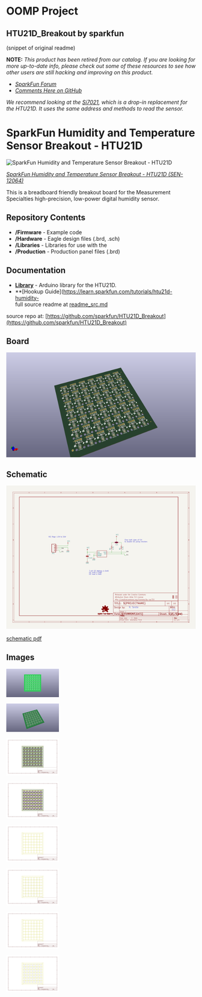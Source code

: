 # OOMP Project  
## HTU21D_Breakout  by sparkfun  
  
(snippet of original readme)  
  
**NOTE:** *This product has been retired from our catalog. If you are looking for more up-to-date info, please check out some of these resources to see how other users are still hacking and improving on this product.*  
* *[SparkFun Forum](https://forum.sparkfun.com/)*  
* *[Comments Here on GitHub](https://github.com/sparkfun/HTU21D_Breakout/issues)*  
  
*We recommend looking at the [Si7021](https://www.sparkfun.com/products/13763), which is a drop-in replacement for the HTU21D. It uses the same address and methods to read the sensor.*  
  
SparkFun Humidity and Temperature Sensor Breakout - HTU21D  
===========================================================  
  
![SparkFun Humidity and Temperature Sensor Breakout - HTU21D](https://dlnmh9ip6v2uc.cloudfront.net/images/products/1/2/0/6/4/12064-04.jpg)    
  
[*SparkFun Humidity and Temperature Sensor Breakout - HTU21D (SEN-12064)*](https://www.sparkfun.com/products/12064)  
  
This is a breadboard friendly breakout board for the Measurement Specialties high-precision, low-power digital humidity sensor.  
  
Repository Contents  
-------------------  
* **/Firmware** - Example code   
* **/Hardware** - Eagle design files (.brd, .sch)  
* **/Libraries** - Libraries for use with the <PRODUCT NAME>  
* **/Production** - Production panel files (.brd)  
  
Documentation  
--------------  
* **[Library](https://github.com/sparkfun/SparkFun_HTU21D_Breakout_Arduino_Library)** - Arduino library for the HTU21D.  
* **[Hookup Guide](https://learn.sparkfun.com/tutorials/htu21d-humidity-  
  full source readme at [readme_src.md](readme_src.md)  
  
source repo at: [https://github.com/sparkfun/HTU21D_Breakout](https://github.com/sparkfun/HTU21D_Breakout)  
## Board  
  
[![working_3d.png](working_3d_600.png)](working_3d.png)  
## Schematic  
  
[![working_schematic.png](working_schematic_600.png)](working_schematic.png)  
  
[schematic pdf](working_schematic.pdf)  
## Images  
  
[![working_3D_bottom.png](working_3D_bottom_140.png)](working_3D_bottom.png)  
  
[![working_3D_top.png](working_3D_top_140.png)](working_3D_top.png)  
  
[![working_assembly_page_01.png](working_assembly_page_01_140.png)](working_assembly_page_01.png)  
  
[![working_assembly_page_02.png](working_assembly_page_02_140.png)](working_assembly_page_02.png)  
  
[![working_assembly_page_03.png](working_assembly_page_03_140.png)](working_assembly_page_03.png)  
  
[![working_assembly_page_04.png](working_assembly_page_04_140.png)](working_assembly_page_04.png)  
  
[![working_assembly_page_05.png](working_assembly_page_05_140.png)](working_assembly_page_05.png)  
  
[![working_assembly_page_06.png](working_assembly_page_06_140.png)](working_assembly_page_06.png)  
